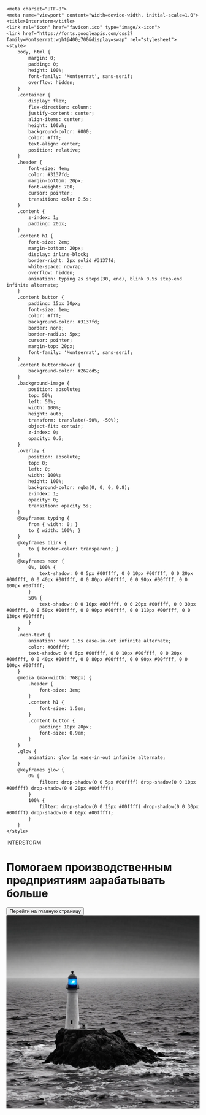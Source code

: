 <!DOCTYPE html>
<html lang="ru">
<head>
<!-- Yandex.Metrika counter -->
<script type="text/javascript" >
   (function(m,e,t,r,i,k,a){m[i]=m[i]||function(){(m[i].a=m[i].a||[]).push(arguments)};
   m[i].l=1*new Date();
   for (var j = 0; j < document.scripts.length; j++) {if (document.scripts[j].src === r) { return; }}
   k=e.createElement(t),a=e.getElementsByTagName(t)[0],k.async=1,k.src=r,a.parentNode.insertBefore(k,a)})
   (window, document, "script", "https://mc.yandex.ru/metrika/tag.js", "ym");

   ym(99805595, "init", {
        clickmap:true,
        trackLinks:true,
        accurateTrackBounce:true
   });
</script>
<noscript><div><img src="https://mc.yandex.ru/watch/99805595" style="position:absolute; left:-9999px;" alt="" /></div></noscript>
<!-- /Yandex.Metrika counter -->
    <meta charset="UTF-8">
    <meta name="viewport" content="width=device-width, initial-scale=1.0">
    <title>Interstorm</title>
    <link rel="icon" href="favicon.ico" type="image/x-icon">
    <link href="https://fonts.googleapis.com/css2?family=Montserrat:wght@400;700&display=swap" rel="stylesheet">
    <style>
        body, html {
            margin: 0;
            padding: 0;
            height: 100%;
            font-family: 'Montserrat', sans-serif;
            overflow: hidden;
        }
        .container {
            display: flex;
            flex-direction: column;
            justify-content: center;
            align-items: center;
            height: 100vh;
            background-color: #000;
            color: #fff;
            text-align: center;
            position: relative;
        }
        .header {
            font-size: 4em;
            color: #3137fd;
            margin-bottom: 20px;
            font-weight: 700;
            cursor: pointer;
            transition: color 0.5s;
        }
        .content {
            z-index: 1;
            padding: 20px;
        }
        .content h1 {
            font-size: 2em;
            margin-bottom: 20px;
            display: inline-block;
            border-right: 2px solid #3137fd;
            white-space: nowrap;
            overflow: hidden;
            animation: typing 2s steps(30, end), blink 0.5s step-end infinite alternate;
        }
        .content button {
            padding: 15px 30px;
            font-size: 1em;
            color: #fff;
            background-color: #3137fd;
            border: none;
            border-radius: 5px;
            cursor: pointer;
            margin-top: 20px;
            font-family: 'Montserrat', sans-serif;
        }
        .content button:hover {
            background-color: #262cd5;
        }
        .background-image {
            position: absolute;
            top: 50%;
            left: 50%;
            width: 100%;
            height: auto;
            transform: translate(-50%, -50%);
            object-fit: contain;
            z-index: 0;
            opacity: 0.6;
        }
        .overlay {
            position: absolute;
            top: 0;
            left: 0;
            width: 100%;
            height: 100%;
            background-color: rgba(0, 0, 0, 0.8);
            z-index: 1;
            opacity: 0;
            transition: opacity 5s;
        }
        @keyframes typing {
            from { width: 0; }
            to { width: 100%; }
        }
        @keyframes blink {
            to { border-color: transparent; }
        }
        @keyframes neon {
            0%, 100% {
                text-shadow: 0 0 5px #00ffff, 0 0 10px #00ffff, 0 0 20px #00ffff, 0 0 40px #00ffff, 0 0 80px #00ffff, 0 0 90px #00ffff, 0 0 100px #00ffff;
            }
            50% {
                text-shadow: 0 0 10px #00ffff, 0 0 20px #00ffff, 0 0 30px #00ffff, 0 0 50px #00ffff, 0 0 90px #00ffff, 0 0 110px #00ffff, 0 0 130px #00ffff;
            }
        }
        .neon-text {
            animation: neon 1.5s ease-in-out infinite alternate;
            color: #00ffff;
            text-shadow: 0 0 5px #00ffff, 0 0 10px #00ffff, 0 0 20px #00ffff, 0 0 40px #00ffff, 0 0 80px #00ffff, 0 0 90px #00ffff, 0 0 100px #00ffff;
        }
        @media (max-width: 768px) {
            .header {
                font-size: 3em;
            }
            .content h1 {
                font-size: 1.5em;
            }
            .content button {
                padding: 10px 20px;
                font-size: 0.9em;
            }
        }
        .glow {
            animation: glow 1s ease-in-out infinite alternate;
        }
        @keyframes glow {
            0% {
                filter: drop-shadow(0 0 5px #00ffff) drop-shadow(0 0 10px #00ffff) drop-shadow(0 0 20px #00ffff);
            }
            100% {
                filter: drop-shadow(0 0 15px #00ffff) drop-shadow(0 0 30px #00ffff) drop-shadow(0 0 60px #00ffff);
            }
        }
    </style>
</head>
<body>
    <div class="container">
        <div class="header" id="header">INTERSTORM</div>
        <div class="content">
            <h1>Помогаем производственным предприятиям зарабатывать больше</h1>
            <button onclick="window.location.href='https://interstorm.ru'">Перейти на главную страницу</button>
        </div>
        <img src="image.webp" alt="Background" class="background-image">
        <div class="overlay" id="overlay"></div>
        <canvas id="lightningCanvas" style="position: absolute; top: 0; left: 0; width: 100%; height: 100%; pointer-events: none; z-index: 2;"></canvas>
    </div>
    <script>
        const overlay = document.getElementById('overlay');
        const header = document.getElementById('header');
        const canvas = document.getElementById('lightningCanvas');
        const ctx = canvas.getContext('2d');

        canvas.width = window.innerWidth;
        canvas.height = window.innerHeight;

        // Кликабельность заголовка
        header.addEventListener('click', () => {
            window.location.href = 'https://interstorm.ru';
        });

        // Функция для рисования молнии
        function drawLightning(x, y, length, angle, depth, colorStop1, colorStop2) {
            if (depth === 0) return;

            ctx.beginPath();
            ctx.moveTo(x, y);

            // Конечная точка основной ветви
            let endX = x + length * Math.cos(angle);
            let endY = y + length * Math.sin(angle);

            // Создаем изгибы с помощью кривой Безье
            let controlX1 = x + (length / 3) * Math.cos(angle) + (Math.random() - 0.5) * length * 0.3;
            let controlY1 = y + (length / 3) * Math.sin(angle) + (Math.random() - 0.5) * length * 0.3;
            let controlX2 = x + (2 * length / 3) * Math.cos(angle) + (Math.random() - 0.5) * length * 0.3;
            let controlY2 = y + (2 * length / 3) * Math.sin(angle) + (Math.random() - 0.5) * length * 0.3;

            // Рисуем кривую Безье
            ctx.bezierCurveTo(controlX1, controlY1, controlX2, controlY2, endX, endY);

            // Градиентная окраска молнии
            let gradient = ctx.createLinearGradient(x, y, endX, endY);
            gradient.addColorStop(0, colorStop1);
            gradient.addColorStop(1, colorStop2);
            ctx.strokeStyle = gradient;

            ctx.lineWidth = Math.random() * 3 + 1;
            ctx.stroke();

            // Рекурсивно рисуем ветви
            if (depth > 1) {
                let branchCount = Math.floor(Math.random() * 3) + 1; // Количество ветвей
                for (let i = 0; i < branchCount; i++) {
                    let branchAngle = angle + (Math.random() - 0.5) * Math.PI / 4; // Угол ветви
                    let branchLength = length * (Math.random() * 0.5 + 0.3); // Длина ветви
                    drawLightning(endX, endY, branchLength, branchAngle, depth - 1, colorStop1, colorStop2);
                }
            }
        }

        // Функция для создания молний
        function createLightning() {
            ctx.clearRect(0, 0, canvas.width, canvas.height);
            for (let i = 0; i < 3; i++) {
                let x = Math.random() * canvas.width;
                let y = Math.random() * canvas.height / 2;
                let length = Math.random() * 200 + 100;
                let angle = Math.PI / 2 + (Math.random() - 0.5) * Math.PI / 8;
                let colorStop1 = '#ffffff'; // Белый
                let colorStop2 = '#00ffff'; // Неоново-синий
                drawLightning(x, y, length, angle, 5, colorStop1, colorStop2);
            }
            canvas.classList.add('glow');
            setTimeout(() => {
                canvas.classList.remove('glow');
            }, 1000);
        }

        // Функция для запуска анимации
        function startAnimationCycle() {
            overlay.style.opacity = 1;
            header.classList.add('neon-text');
            createLightning();
            setTimeout(() => {
                header.classList.remove('neon-text');
                ctx.clearRect(0, 0, canvas.width, canvas.height);
                overlay.style.opacity = 0;
            }, 5000);
        }

        // Функция для воспроизведения звука грома
        function playThunderSound() {
            let audio = new Audio('thunder.mp3');
            audio.play();
        }

        // Запуск анимации через 7 секунд и повтор каждые 20 секунд
        setTimeout(() => {
            startAnimationCycle();
            playThunderSound();
            setInterval(() => {
                startAnimationCycle();
                playThunderSound();
            }, 20000);
        }, 7000);

        // Обработка изменения размера окна
        window.addEventListener('resize', () => {
            canvas.width = window.innerWidth;
            canvas.height = window.innerHeight;
        });
    </script>
</body>
</html>
